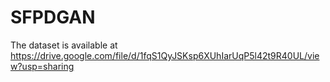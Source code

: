 # SFPDGAN

The dataset is available at https://drive.google.com/file/d/1fqS1QyJSKsp6XUhIarUqP5l42t9R40UL/view?usp=sharing

